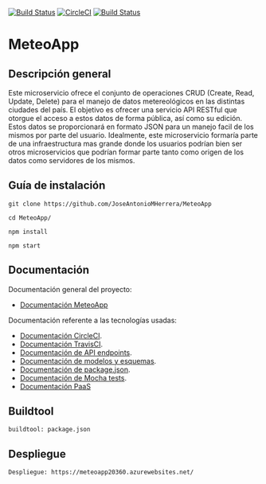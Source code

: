 [![Build Status](https://travis-ci.org/JoseAntonioMHerrera/MeteoApp.svg?branch=master)](https://travis-ci.org/JoseAntonioMHerrera/MeteoApp)
[![CircleCI](https://circleci.com/gh/JoseAntonioMHerrera/MeteoApp.svg?style=svg)](https://circleci.com/gh/JoseAntonioMHerrera/MeteoApp)
[![Build Status](https://dev.azure.com/jamh1/MeteoApp/_apis/build/status/meteoappv5%20-%20CI?branchName=master&jobName=Build)](https://dev.azure.com/jamh1/MeteoApp/_build/latest?definitionId=1&branchName=master)

# MeteoApp

## Descripción general

Este microservicio ofrece el conjunto de operaciones CRUD (Create, Read, Update, Delete) para el manejo de datos metereológicos en las distintas ciudades del país. El objetivo es ofrecer una servicio API RESTful que otorgue el acceso a estos datos de forma pública, así como su edición. Estos datos se proporcionará en formato JSON para un manejo facil de los mismos por parte del usuario. Idealmente, este microservicio formaría parte de una infraestructura mas grande donde los usuarios podrían bien ser otros microservicios que podrían formar parte tanto como origen de los datos como servidores de los mismos.

## Guía de instalación

```
git clone https://github.com/JoseAntonioMHerrera/MeteoApp

cd MeteoApp/

npm install

npm start
```

## Documentación

Documentación general del proyecto:

* [Documentación MeteoApp](https://github.com/JoseAntonioMHerrera/MeteoApp/blob/master/doc/MeteoApp.md)

Documentación referente a las tecnologías usadas:

* [Documentación CircleCI](https://github.com/JoseAntonioMHerrera/MeteoApp/blob/master/doc/circle_ci_documentacion.md).
* [Documentación TravisCI](https://github.com/JoseAntonioMHerrera/MeteoApp/blob/master/doc/travis_ci_documentacion.md).
* [Documentación de API endpoints](https://github.com/JoseAntonioMHerrera/MeteoApp/blob/master/doc/api_endpoints_documentacion.md).
* [Documentación de modelos y esquemas](https://github.com/JoseAntonioMHerrera/MeteoApp/blob/master/doc/modelos_esquemas_documentacion.md).
* [Documentación de package.json](https://github.com/JoseAntonioMHerrera/MeteoApp/blob/master/doc/package_json_documentacion.md).
* [Documentación de Mocha tests](https://github.com/JoseAntonioMHerrera/MeteoApp/blob/master/doc/mocha_test_documentacion.md).
* [Documentación PaaS](https://github.com/JoseAntonioMHerrera/MeteoApp/blob/master/doc/paas_documentacion.md)

## Buildtool

```
buildtool: package.json

```

## Despliegue

```
Despliegue: https://meteoapp20360.azurewebsites.net/
```
